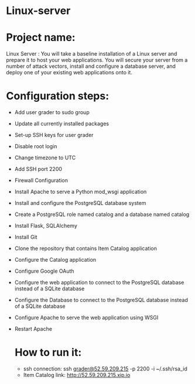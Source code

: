 # Linux-server
Project name:  
====================
Linux Server : You will take a baseline installation of a Linux server and prepare it to host your web applications. You will secure your server from a number of attack vectors, install and configure a database server, and deploy one of your existing web applications onto it.

Configuration steps:  
====================
* Add user grader to sudo group
* Update all currently installed packages
* Set-up SSH keys for user grader
* Disable root login
* Change timezone to UTC
* Add SSH port 2200
* Firewall Configuration
* Install Apache to serve a Python mod_wsgi application
* Install and configure the PostgreSQL database system
* Create a PostgreSQL role named catalog and a database named catalog
* Install Flask, SQLAlchemy
* Install Git
* Clone the repository that contains Item Catalog application
* Configure the Catalog application
* Configure Google OAuth
* Configure the web application to connect to the PostgreSQL database instead of a SQLite database
* Configure the Database to connect to the PostgreSQL database instead of a SQLite database
* Configure Apache to serve the web application using WSGI
* Restart Apache

  How to run it:  
  ====================
  * ssh connection: ssh grader@52.59.209.215 -p 2200 -i ~/.ssh/rsa_id
  * Item Catalog link: http://52.59.209.215.xip.io
